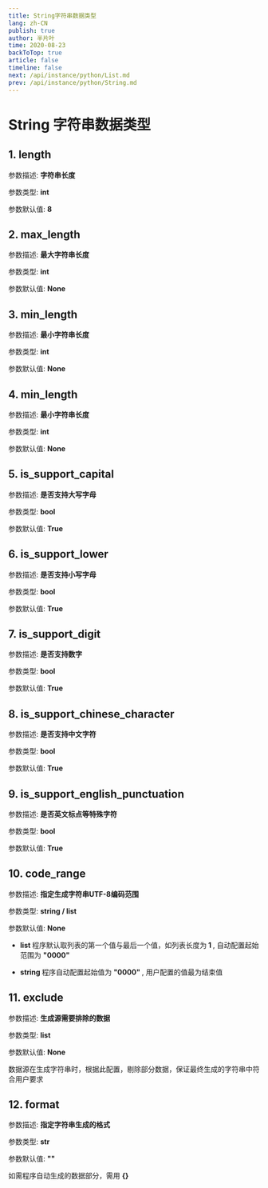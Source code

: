 ```yaml
---
title: String字符串数据类型
lang: zh-CN
publish: true
author: 半片叶
time: 2020-08-23
backToTop: true
article: false
timeline: false
next: /api/instance/python/List.md
prev: /api/instance/python/String.md
---
```


# String 字符串数据类型

## 1. length

参数描述: <b class="grey-bg"> 字符串长度 </b>

参数类型: <b class="pink-color grey-bg"> int </b>

参数默认值: <b class="grey-bg"> 8 </b>

## 2. max_length

参数描述: <b class="grey-bg"> 最大字符串长度 </b>

参数类型: <b class="pink-color grey-bg"> int </b>

参数默认值: <b class="grey-bg"> None </b>

## 3. min_length

参数描述: <b class="grey-bg"> 最小字符串长度 </b>

参数类型: <b class="pink-color grey-bg"> int </b>

参数默认值: <b class="grey-bg"> None </b>

## 4. min_length

参数描述: <b class="grey-bg"> 最小字符串长度 </b>

参数类型: <b class="pink-color grey-bg"> int </b>

参数默认值: <b class="grey-bg"> None </b>

## 5. is_support_capital

参数描述: <b class="grey-bg"> 是否支持大写字母 </b>

参数类型: <b class="pink-color grey-bg"> bool </b>

参数默认值: <b class="grey-bg"> True </b>

## 6. is_support_lower

参数描述: <b class="grey-bg"> 是否支持小写字母 </b>

参数类型: <b class="pink-color grey-bg"> bool </b>

参数默认值: <b class="grey-bg"> True </b>

## 7. is_support_digit

参数描述: <b class="grey-bg"> 是否支持数字 </b>

参数类型: <b class="pink-color grey-bg"> bool </b>

参数默认值: <b class="grey-bg"> True </b>

## 8. is_support_chinese_character

参数描述: <b class="grey-bg"> 是否支持中文字符 </b>

参数类型: <b class="pink-color grey-bg"> bool </b>

参数默认值: <b class="grey-bg"> True </b>

## 9. is_support_english_punctuation

参数描述: <b class="grey-bg"> 是否英文标点等特殊字符 </b>

参数类型: <b class="pink-color grey-bg"> bool </b>

参数默认值: <b class="grey-bg"> True </b>

## 10. code_range

参数描述: <b class="grey-bg"> 指定生成字符串UTF-8编码范围 </b>

参数类型: <b class="pink-color grey-bg"> string / list </b>

参数默认值: <b class="grey-bg"> None </b>

* <b class="vue-color grey-bg"> list </b>
程序默认取列表的第一个值与最后一个值，如列表长度为<b class="blue-color grey-bg"> 1 </b>,
自动配置起始范围为 <b class="blue-color grey-bg"> "0000" </b>

* <b class="vue-color grey-bg"> string </b>
程序自动配置起始值为 <b class="blue-color grey-bg"> "0000" </b>, 用户配置的值最为结束值

## 11. exclude

参数描述: <b class="grey-bg"> 生成源需要排除的数据 </b>

参数类型: <b class="pink-color grey-bg"> list </b>

参数默认值: <b class="grey-bg"> None </b>

数据源在生成字符串时，根据此配置，剔除部分数据，保证最终生成的字符串中符合用户要求

## 12. format

参数描述: <b class="grey-bg"> 指定字符串生成的格式 </b>

参数类型: <b class="pink-color grey-bg"> str </b>

参数默认值: <b class="grey-bg"> "" </b>

如需程序自动生成的数据部分，需用 <b class="blue-color grey-bg"> {} </b>

